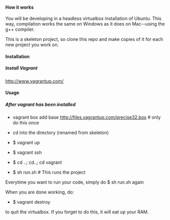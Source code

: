 #### How it works

You will be developing in a headless virtualbox installation of Ubuntu. This way, compilation works the same on Windows as it does on Mac--using the g++ compiler.

This is a skeleton project, so clone this repo and make copies of it for each new project you work on.

#### Installation

##### Install Vagrant

http://www.vagrantup.com/


#### Usage

##### After vagrant has been installed

- vagrant box add base http://files.vagrantup.com/precise32.box # only do this once

- cd into the directory (renamed from skeleton)

- $ vagrant up

- $ vagrant ssh

- $ cd ..; cd..; cd vagrant

- $ sh run.sh # This runs the project

Everytime you want to run your code, simply do $ sh run.sh again

When you are done working, do:

- $ vagrant destroy

to quit the virtualbox. If you forget to do this, it will eat up your RAM.

